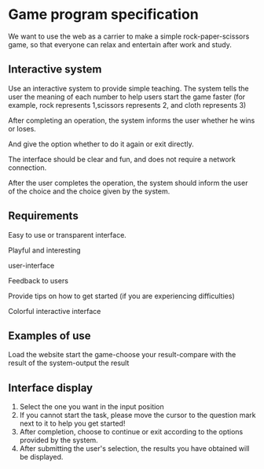 # Game program specification                               

We want to use the web as a carrier to make a simple rock-paper-scissors game, so that everyone can relax and entertain after work and study.                                         
## Interactive system  

                                    
Use an interactive system to provide simple teaching. The system tells the user the meaning of each number to help users start the game faster (for example, rock represents 1,scissors represents 2, and cloth represents 3)
            
After completing an operation, the system informs the user whether he wins or loses.
             
And give the option whether to do it again or exit directly.
            
The interface should be clear and fun, and does not require a network connection.
                    
After the user completes the operation, the system should inform the user of the choice and the choice given by the system.

## Requirements                                                  

  
Easy to use or transparent interface.
                     
Playful and interesting 
             
user-interface
              
Feedback to users
                
Provide tips on how to get started (if you are experiencing difficulties)
               
Colorful interactive interface

## Examples of use             

Load the website start the game-choose your result-compare with the result of the system-output the result

## Interface display           
                               
                
1. Select the one you want in the input position                                                    
2. If you cannot start the task, please move the cursor to the question mark next to it to help you get started!                                                     
3. After completion, choose to continue or exit according to the options provided by the system.                                            
4. After submitting the user's selection, the results you have obtained will be displayed. 
